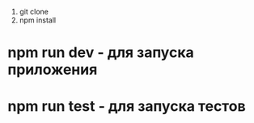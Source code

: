 1. git clone
2. npm install 

# npm run dev - для запуска приложения
# npm run test - для запуска тестов
